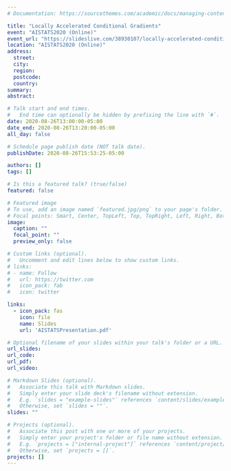 ```yaml
---
# Documentation: https://sourcethemes.com/academic/docs/managing-content/

title: "Locally Accelerated Conditional Gradients"
event: "AISTATS2020 (Online)"
event_url: "https://slideslive.com/38930107/locally-accelerated-conditional-gradients?ref=account-folder-52123-folders"
location: "AISTATS2020 (Online)"
address:
  street:
  city: 
  region:
  postcode:
  country: 
summary:
abstract:

# Talk start and end times.
#   End time can optionally be hidden by prefixing the line with `#`.
date: 2020-08-26T13:00:00-05:00
date_end: 2020-08-26T13:20:00-05:00
all_day: false

# Schedule page publish date (NOT talk date).
publishDate: 2020-08-26T15:53:25-05:00

authors: []
tags: []

# Is this a featured talk? (true/false)
featured: false

# Featured image
# To use, add an image named `featured.jpg/png` to your page's folder. 
# Focal points: Smart, Center, TopLeft, Top, TopRight, Left, Right, BottomLeft, Bottom, BottomRight.
image:
  caption: ""
  focal_point: ""
  preview_only: false

# Custom links (optional).
#   Uncomment and edit lines below to show custom links.
# links:
# - name: Follow
#   url: https://twitter.com
#   icon_pack: fab
#   icon: twitter

links:
  - icon_pack: fas
    icon: file
    name: Slides
    url: 'AISTATSPresentation.pdf'

# Optional filename of your slides within your talk's folder or a URL.
url_slides: 
url_code:
url_pdf:
url_video:

# Markdown Slides (optional).
#   Associate this talk with Markdown slides.
#   Simply enter your slide deck's filename without extension.
#   E.g. `slides = "example-slides"` references `content/slides/example-slides.md`.
#   Otherwise, set `slides = ""`.
slides: ""

# Projects (optional).
#   Associate this post with one or more of your projects.
#   Simply enter your project's folder or file name without extension.
#   E.g. `projects = ["internal-project"]` references `content/project/deep-learning/index.md`.
#   Otherwise, set `projects = []`.
projects: []
---
```

